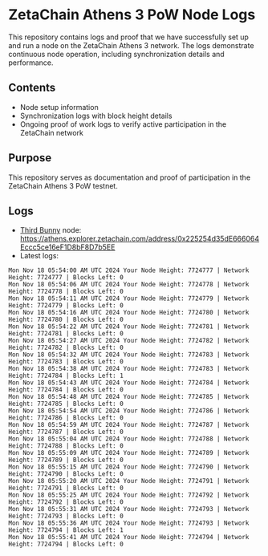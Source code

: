 # ZetaChain Athens 3 PoW Node Logs
This repository contains logs and proof that we have successfully set up and run a node on the ZetaChain Athens 3 network. The logs demonstrate continuous node operation, including synchronization details and performance.

## Contents
- Node setup information
- Synchronization logs with block height details
- Ongoing proof of work logs to verify active participation in the ZetaChain network

## Purpose
This repository serves as documentation and proof of participation in the ZetaChain Athens 3 PoW testnet.

## Logs

- [Third Bunny](https://thirdbunny.xyz/) node: https://athens.explorer.zetachain.com/address/0x225254d35dE666064Eccc5ce16eF1D8bF8D7b5EE
- Latest logs:
```
Mon Nov 18 05:54:00 AM UTC 2024 Your Node Height: 7724777 | Network Height: 7724777 | Blocks Left: 0
Mon Nov 18 05:54:06 AM UTC 2024 Your Node Height: 7724778 | Network Height: 7724778 | Blocks Left: 0
Mon Nov 18 05:54:11 AM UTC 2024 Your Node Height: 7724779 | Network Height: 7724779 | Blocks Left: 0
Mon Nov 18 05:54:16 AM UTC 2024 Your Node Height: 7724780 | Network Height: 7724780 | Blocks Left: 0
Mon Nov 18 05:54:22 AM UTC 2024 Your Node Height: 7724781 | Network Height: 7724781 | Blocks Left: 0
Mon Nov 18 05:54:27 AM UTC 2024 Your Node Height: 7724782 | Network Height: 7724782 | Blocks Left: 0
Mon Nov 18 05:54:32 AM UTC 2024 Your Node Height: 7724783 | Network Height: 7724783 | Blocks Left: 0
Mon Nov 18 05:54:38 AM UTC 2024 Your Node Height: 7724783 | Network Height: 7724784 | Blocks Left: 1
Mon Nov 18 05:54:43 AM UTC 2024 Your Node Height: 7724784 | Network Height: 7724784 | Blocks Left: 0
Mon Nov 18 05:54:48 AM UTC 2024 Your Node Height: 7724785 | Network Height: 7724785 | Blocks Left: 0
Mon Nov 18 05:54:54 AM UTC 2024 Your Node Height: 7724786 | Network Height: 7724786 | Blocks Left: 0
Mon Nov 18 05:54:59 AM UTC 2024 Your Node Height: 7724787 | Network Height: 7724787 | Blocks Left: 0
Mon Nov 18 05:55:04 AM UTC 2024 Your Node Height: 7724788 | Network Height: 7724788 | Blocks Left: 0
Mon Nov 18 05:55:09 AM UTC 2024 Your Node Height: 7724789 | Network Height: 7724789 | Blocks Left: 0
Mon Nov 18 05:55:15 AM UTC 2024 Your Node Height: 7724790 | Network Height: 7724790 | Blocks Left: 0
Mon Nov 18 05:55:20 AM UTC 2024 Your Node Height: 7724791 | Network Height: 7724791 | Blocks Left: 0
Mon Nov 18 05:55:25 AM UTC 2024 Your Node Height: 7724792 | Network Height: 7724792 | Blocks Left: 0
Mon Nov 18 05:55:31 AM UTC 2024 Your Node Height: 7724793 | Network Height: 7724793 | Blocks Left: 0
Mon Nov 18 05:55:36 AM UTC 2024 Your Node Height: 7724793 | Network Height: 7724794 | Blocks Left: 1
Mon Nov 18 05:55:41 AM UTC 2024 Your Node Height: 7724794 | Network Height: 7724794 | Blocks Left: 0
```
